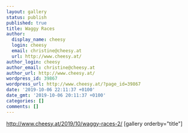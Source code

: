 ```yaml
---
layout: gallery
status: publish
published: true
title: Waggy Races
author:
  display_name: cheesy
  login: cheesy
  email: christine@cheesy.at
  url: http://www.cheesy.at/
author_login: cheesy
author_email: christine@cheesy.at
author_url: http://www.cheesy.at/
wordpress_id: 39867
wordpress_url: http://www.cheesy.at/?page_id=39867
date: '2019-10-06 22:11:37 +0100'
date_gmt: '2019-10-06 20:11:37 +0100'
categories: []
comments: []
---
```

http://www.cheesy.at/2019/10/waggy-races-2/
[gallery orderby="title"]
